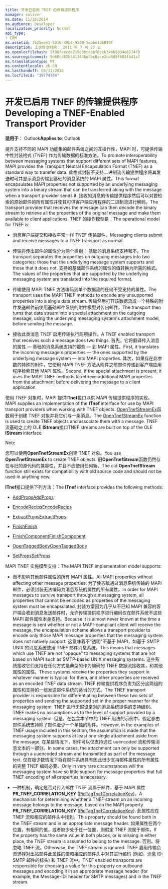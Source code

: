 ```yaml
---
title: 开发已启用 TNEF 的传输提供程序
manager: soliver
ms.date: 11/16/2014
ms.audience: Developer
localization_priority: Normal
api_type:
- COM
ms.assetid: 7525eee1-4016-49b8-9509-5ebbe1db819f
description: 上次修改时间： 2011 年 7 月 23 日
ms.openlocfilehash: 9f80feecda219e3bcebbf8ceb346b5034e821470
ms.sourcegitcommit: 9d60cd82b5413446e5bc8ace2cd689f683fb41a7
ms.translationtype: MT
ms.contentlocale: zh-CN
ms.lasthandoff: 06/11/2018
ms.locfileid: "19774784"
---
```

# <a name="developing-a-tnef-enabled-transport-provider"></a><span data-ttu-id="a1818-103">开发已启用 TNEF 的传输提供程序</span><span class="sxs-lookup"><span data-stu-id="a1818-103">Developing a TNEF-Enabled Transport Provider</span></span>

  
  
<span data-ttu-id="a1818-104">**适用于**： Outlook</span><span class="sxs-lookup"><span data-stu-id="a1818-104">**Applies to**: Outlook</span></span> 
  
<span data-ttu-id="a1818-105">提升支持不同的 MAPI 功能集的邮件系统之间的互操作性，MAPI 时，可提供传输中性封装格式 (TNEF) 作为传输数据的标准方法。</span><span class="sxs-lookup"><span data-stu-id="a1818-105">To promote interoperability between messaging systems that support different sets of MAPI features, MAPI provides the Transport Neutral Encapsulation Format (TNEF) as a standard way to transfer data.</span></span> <span data-ttu-id="a1818-106">此格式封装不支持二进制流传输提供程序将其发送时可并显示消息传输到基础的消息系统的 MAPI 属性。</span><span class="sxs-lookup"><span data-stu-id="a1818-106">This format encapsulates MAPI properties not supported by an underlying messaging system into a binary stream that can be transferred along with the message when a transport provider sends it.</span></span> <span data-ttu-id="a1818-107">接收的消息的传输提供程序然后可以对要检索的原始邮件的所有属性并使其可供客户端应用程序的二进制流进行解码。</span><span class="sxs-lookup"><span data-stu-id="a1818-107">The transport provider that receives the message can then decode the binary stream to retrieve all the properties of the original message and make them available to client applications.</span></span> <span data-ttu-id="a1818-108">TNEF 的操作模型是：</span><span class="sxs-lookup"><span data-stu-id="a1818-108">The operational model for TNEF is:</span></span>
  
- <span data-ttu-id="a1818-109">消息客户端提交和接收平常一样 TNEF 传输邮件。</span><span class="sxs-lookup"><span data-stu-id="a1818-109">Messaging clients submit and receive messages to a TNEF transport as normal.</span></span>
    
- <span data-ttu-id="a1818-110">传输将传出邮件的属性分为两个类别： 基础的消息系统支持和不。</span><span class="sxs-lookup"><span data-stu-id="a1818-110">The transport separates the properties on outgoing messages into two categories: those that the underlying message system supports and those that it does not.</span></span> <span data-ttu-id="a1818-111">支持的基础邮件系统的属性的值转换为所需的格式。</span><span class="sxs-lookup"><span data-stu-id="a1818-111">The values of the properties that are supported by the underlying messaging system are translated into the required format.</span></span>
    
- <span data-ttu-id="a1818-112">传输使用 MAPI TNEF 方法编码到单个数据流的任何不受支持的属性。</span><span class="sxs-lookup"><span data-stu-id="a1818-112">The transport uses the MAPI TNEF methods to encode any unsupported properties into a single data stream.</span></span> <span data-ttu-id="a1818-113">传输然后打开该数据流成一个特殊的附件发送邮件前使用基础邮件系统的附件模型对传出邮件。</span><span class="sxs-lookup"><span data-stu-id="a1818-113">The transport then turns that data stream into a special attachment on the outgoing message, using the underlying messaging system's attachment model, before sending the message.</span></span>
    
- <span data-ttu-id="a1818-114">接收此类消息 TNEF 启用传输执行两项操作。</span><span class="sxs-lookup"><span data-stu-id="a1818-114">A TNEF enabled transport that receives such a message does two things.</span></span> <span data-ttu-id="a1818-115">首先，它将翻译传入消息的属性 — 基础的消息系统支持的那些 — 到 MAPI 属性。</span><span class="sxs-lookup"><span data-stu-id="a1818-115">First, it translates the incoming message's properties — the ones supported by the underlying message system — into MAPI properties.</span></span> <span data-ttu-id="a1818-116">其次，如果存在此参数的特殊的附件，它使用 MAPI TNEF 方法从附件之前邮件传递到客户端应用程序检索其他 MAPI 属性。</span><span class="sxs-lookup"><span data-stu-id="a1818-116">Second, if the special attachment is present, it uses the MAPI TNEF methods to retrieve additional MAPI properties from the attachment before delivering the message to a client application.</span></span>
    
<span data-ttu-id="a1818-117">使用 TNEF 对象时，MAPI 提供**ITnef**接口以供 MAPI 传输提供程序的实现。</span><span class="sxs-lookup"><span data-stu-id="a1818-117">MAPI supplies an implementation of the **ITnef** interface for use by MAPI transport providers when working with TNEF objects.</span></span> <span data-ttu-id="a1818-118">[OpenTnefStreamEx](opentnefstreamex.md)函数用于创建 TNEF 对象并将它们与一条消息。</span><span class="sxs-lookup"><span data-stu-id="a1818-118">The [OpenTnefStreamEx](opentnefstreamex.md) function is used to create TNEF objects and associate them with a message.</span></span> <span data-ttu-id="a1818-119">TNEF 流基础之上的 OLE **IStream**接口</span><span class="sxs-lookup"><span data-stu-id="a1818-119">TNEF streams are built on top of the OLE **IStream** interface</span></span> 
  
> [!NOTE]
> <span data-ttu-id="a1818-120">您可以使用**OpenTnefStreamEx**创建 TNEF 对象。</span><span class="sxs-lookup"><span data-stu-id="a1818-120">You use **OpenTnefStreamEx** to create TNEF objects.</span></span> <span data-ttu-id="a1818-121">旧**OpenTnefStream**函数仍然存在与旧的源代码的兼容性，并且不应使用任何新。</span><span class="sxs-lookup"><span data-stu-id="a1818-121">The old **OpenTnefStream** function still exists for compatibility with old source code and should not be used in anything new.</span></span> 
  
<span data-ttu-id="a1818-122">**ITnef**接口提供下列方法：</span><span class="sxs-lookup"><span data-stu-id="a1818-122">The **ITnef** interface provides the following methods:</span></span> 
  
- [<span data-ttu-id="a1818-123">AddProps</span><span class="sxs-lookup"><span data-stu-id="a1818-123">AddProps</span></span>](itnef-addprops.md)
    
- [<span data-ttu-id="a1818-124">EncodeRecips</span><span class="sxs-lookup"><span data-stu-id="a1818-124">EncodeRecips</span></span>](itnef-encoderecips.md)
    
- [<span data-ttu-id="a1818-125">ExtractProps</span><span class="sxs-lookup"><span data-stu-id="a1818-125">ExtractProps</span></span>](itnef-extractprops.md)
    
- [<span data-ttu-id="a1818-126">Finish</span><span class="sxs-lookup"><span data-stu-id="a1818-126">Finish</span></span>](itnef-finish.md)
    
- [<span data-ttu-id="a1818-127">FinishComponent</span><span class="sxs-lookup"><span data-stu-id="a1818-127">FinishComponent</span></span>](itnef-finishcomponent.md)
    
- [<span data-ttu-id="a1818-128">OpenTaggedBody</span><span class="sxs-lookup"><span data-stu-id="a1818-128">OpenTaggedBody</span></span>](itnef-opentaggedbody.md)
    
- [<span data-ttu-id="a1818-129">SetProps</span><span class="sxs-lookup"><span data-stu-id="a1818-129">SetProps</span></span>](itnef-setprops.md)
    
<span data-ttu-id="a1818-130">MAPI TNEF 实施模型支持：</span><span class="sxs-lookup"><span data-stu-id="a1818-130">The MAPI TNEF implementation model supports:</span></span>
  
- <span data-ttu-id="a1818-131">而不影响其他邮件属性的所有 MAPI 属性。</span><span class="sxs-lookup"><span data-stu-id="a1818-131">All MAPI properties without affecting other message properties.</span></span> <span data-ttu-id="a1818-132">为了使忞眦通过消息系统传输的 MAPI 邮件，必须封装无法编码为消息系统的属性的所有属性。</span><span class="sxs-lookup"><span data-stu-id="a1818-132">In order for MAPI messages to survive transport through a messaging system, all properties that cannot be encoded as properties of the messaging system must be encapsulated.</span></span> <span data-ttu-id="a1818-133">封装方案因为几乎从不已知 MAPI 兼容的客户端会收到消息发送邮件时，允许传输提供程序进行编码仅在邮件系统不这些 MAPI 邮件属性本身支持。</span><span class="sxs-lookup"><span data-stu-id="a1818-133">Because it is almost never known at the time a message is sent whether or not a MAPI-compliant client will receive the message, the encapsulation scheme allows a transport provider to encode only those MAPI message properties that the messaging system does not natively support.</span></span> <span data-ttu-id="a1818-134">这意味着不"透明"不基于 MAPI，如基于 SMTP UNIX 的消息系统使用 TNEF 邮件消息系统。</span><span class="sxs-lookup"><span data-stu-id="a1818-134">This means that messages which use TNEF are not "opaque" to messaging systems that are not based on MAPI such as SMTP-based UNIX messaging systems.</span></span> <span data-ttu-id="a1818-135">这些系统接收它们支持在任何方式是典型的作为编码的 TNEF 数据流接收其，和其他属性的属性。</span><span class="sxs-lookup"><span data-stu-id="a1818-135">These systems receive the properties they support in whatever manner is typical for them, and other properties are received as an encoded TNEF data stream.</span></span> <span data-ttu-id="a1818-136">TNEF 传输提供程序负责为区分这两组的属性和支持的一组发送邮件系统的适当的方式。</span><span class="sxs-lookup"><span data-stu-id="a1818-136">The TNEF transport provider is responsible for differentiating between these two sets of properties and sending the supported set in the proper manner for the messaging system.</span></span> <span data-ttu-id="a1818-137">TNEF 进行无假设来对的消息系统提供的支持级别。</span><span class="sxs-lookup"><span data-stu-id="a1818-137">TNEF makes no assumptions as to the level of support provided by a messaging system.</span></span> <span data-ttu-id="a1818-138">但是，在包含本节中的 TNEF 用法的示例中，假定都由邮件系统支持除了邮件至少一个单独的附件。</span><span class="sxs-lookup"><span data-stu-id="a1818-138">However, in the examples of TNEF usage included in this section, the assumption is made that the messaging system supports at least one single attachment aside from the message.</span></span> <span data-ttu-id="a1818-139">在某些情况下，附件可以仅支持通过 uuencoded 流和传输消息文本的一部分。</span><span class="sxs-lookup"><span data-stu-id="a1818-139">In some cases, the attachment can only be supported through a uuencoded stream and transmitted as part of the message text.</span></span> <span data-ttu-id="a1818-140">仅在极少数情况下将在邮件系统具有因此很少支持邮件属性的所有属性的完整 TNEF 编码必要。</span><span class="sxs-lookup"><span data-stu-id="a1818-140">Only in very rare circumstances will the messaging system have so little support for message properties that full TNEF encoding of all properties is necessary.</span></span>
    
- <span data-ttu-id="a1818-141">一种机制，确定是否对传入邮件 TNEF 流属于邮件，基于 MAPI 属性**PR_TNEF_CORRELATION_KEY** ([PidTagTnefCorrelationKey](pidtagtnefcorrelationkey-canonical-property.md))。</span><span class="sxs-lookup"><span data-stu-id="a1818-141">A mechanism for determining whether a TNEF stream on an incoming message belongs to the message, based on the MAPI property **PR_TNEF_CORRELATION_KEY** ([PidTagTnefCorrelationKey](pidtagtnefcorrelationkey-canonical-property.md)).</span></span> <span data-ttu-id="a1818-142">此属性应在 TNEF 流和相应的邮件头中找到。</span><span class="sxs-lookup"><span data-stu-id="a1818-142">This property should be found both in the TNEF stream and in an appropriate message header.</span></span> <span data-ttu-id="a1818-143">如果属性在两个位置，有相同的值，或者缺少处于任一位置，则假定 TNEF 流属于邮件。</span><span class="sxs-lookup"><span data-stu-id="a1818-143">If the property has the same value in both places, or is missing in either place, the TNEF stream is assumed to belong to the message.</span></span> <span data-ttu-id="a1818-144">否则，将忽略 TNEF 流。</span><span class="sxs-lookup"><span data-stu-id="a1818-144">Otherwise, the TNEF stream is ignored.</span></span> <span data-ttu-id="a1818-145">TNEF 启用传输负责选择对出站邮件此属性的值和相应的邮件头中对其进行编码 (例如，消息 ID: SMTP 邮件的标头) 和 TNEF 流中。</span><span class="sxs-lookup"><span data-stu-id="a1818-145">TNEF enabled transports are responsible for choosing a value for this property on outbound messages and encoding it in an appropriate message header (for example, the Message-ID: header for SMTP messages) and in the TNEF stream.</span></span>
    

